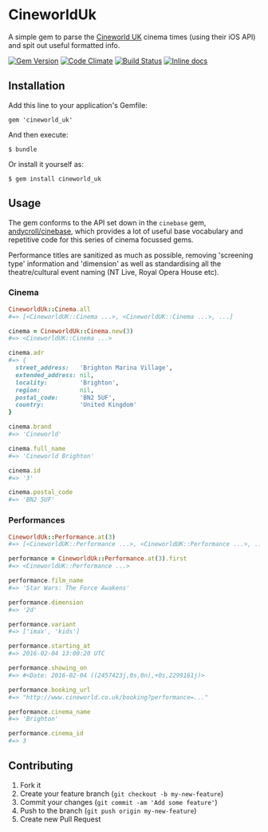 # CineworldUk

A simple gem to parse the [Cineworld UK](http://cineworld.co.uk) cinema times (using their iOS API) and spit out useful formatted info.

[![Gem Version](https://badge.fury.io/rb/cineworld_uk.svg)](http://badge.fury.io/rb/cineworld_uk)
[![Code Climate](https://codeclimate.com/github/andycroll/cineworld_uk.png)](https://codeclimate.com/github/andycroll/cineworld_uk)
[![Build Status](https://travis-ci.org/andycroll/cineworld_uk.png?branch=master)](https://travis-ci.org/andycroll/cineworld_uk)
[![Inline docs](http://inch-ci.org/github/andycroll/cineworld_uk.png)](http://inch-ci.org/github/andycroll/cineworld_uk)

## Installation

Add this line to your application's Gemfile:

    gem 'cineworld_uk'

And then execute:

    $ bundle

Or install it yourself as:

    $ gem install cineworld_uk

## Usage

The gem conforms to the API set down in the `cinebase` gem, [andycroll/cinebase](https://github.com/andycroll/cinebase), which provides a lot of useful base vocabulary and repetitive code for this series of cinema focussed gems.

Performance titles are sanitized as much as possible, removing 'screening type' information and 'dimension' as well as standardising all the theatre/cultural event naming (NT Live, Royal Opera House etc).

### Cinema

``` ruby
CineworldUk::Cinema.all
#=> [<CineworldUK::Cinema ...>, <CineworldUK::Cinema ...>, ...]

cinema = CineworldUk::Cinema.new(3)
#=> <CineworldUK::Cinema ...>

cinema.adr
#=> {
  street_address:   'Brighton Marina Village',
  extended_address: nil,
  locality:         'Brighton',
  region:           nil,
  postal_code:      'BN2 5UF',
  country:          'United Kingdom'
}

cinema.brand
#=> 'Cineworld'

cinema.full_name
#=> 'Cineworld Brighton'

cinema.id
#=> '3'

cinema.postal_code
#=> 'BN2 5UF'
```

### Performances

``` ruby
CineworldUk::Performance.at(3)
#=> [<CineworldUK::Performance ...>, <CineworldUK::Performance ...>, ...]

performance = CineworldUk::Performance.at(3).first
#=> <CineworldUK::Performance ...>

performance.film_name
#=> 'Star Wars: The Force Awakens'

performance.dimension
#=> '2d'

performance.variant
#=> ['imax', 'kids']

performance.starting_at
#=> 2016-02-04 13:00:20 UTC

performance.showing_on
#=> #<Date: 2016-02-04 ((2457423j,0s,0n),+0s,2299161j)>

performance.booking_url
#=> "http://www.cineworld.co.uk/booking?performance=..."

performance.cinema_name
#=> 'Brighton'

performance.cinema_id
#=> 3
```

## Contributing

1. Fork it
2. Create your feature branch (`git checkout -b my-new-feature`)
3. Commit your changes (`git commit -am 'Add some feature'`)
4. Push to the branch (`git push origin my-new-feature`)
5. Create new Pull Request
